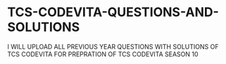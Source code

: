 # TCS-CODEVITA-QUESTIONS-AND-SOLUTIONS 
I WILL UPLOAD ALL PREVIOUS YEAR QUESTIONS WITH SOLUTIONS 
OF TCS CODEVITA FOR PREPRATION OF TCS CODEVITA SEASON 10
